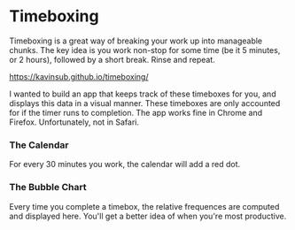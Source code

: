 # Timeboxing

Timeboxing is a great way of breaking your work up into manageable chunks. The key idea is you work non-stop for some time (be it 5 minutes, or 2 hours), followed by a short break. Rinse and repeat.

https://kavinsub.github.io/timeboxing/

I wanted to build an app that keeps track of these timeboxes for you, and displays this data in a visual manner. These timeboxes are only accounted for if the timer runs to completion. The app works fine in Chrome and Firefox. Unfortunately, not in Safari.

### The Calendar
For every 30 minutes you work, the calendar will add a red dot.

### The Bubble Chart
Every time you complete a timebox, the relative frequences are computed and displayed here. You'll get a better idea of when you're most productive.